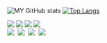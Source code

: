
![MY GitHub stats](https://github-readme-stats.vercel.app/api?username=hqnseung&show_icons=true&theme=dark)
[![Top Langs](https://github-readme-stats.vercel.app/api/top-langs/?username=hqnseung&show_icons=true&theme=dark)](https://github.com/hqnseung)
<br>
<div>
      <img src="https://img.shields.io/badge/Javascript-F7DF1E?style=for-the-badge&logo=javascript&logoColor=white"/>
      <img src="https://img.shields.io/badge/Node.js-5FA04E?style=for-the-badge&logo=nodedotjs&logoColor=white"/>
      <img src="https://img.shields.io/badge/Express-000000?style=for-the-badge&logo=Express&logoColor=white"/>
      <img src="https://img.shields.io/badge/mongodb-2C2C32?style=for-the-badge&logo=mongodb&logoColor=47A248"/> 
      <br>
      <img src="https://img.shields.io/badge/git-F05033.svg?style=for-the-badge&logo=git&logoColor=white" />&nbsp
      <img src="https://img.shields.io/badge/github-181717.svg?style=for-the-badge&logo=github&logoColor=white" />&nbsp
      <img src="https://img.shields.io/badge/VSCode-2C2C32.svg?style=for-the-badge&logo=visual-studio-code&logoColor=22ABF3" />&nbsp
      <img src="https://img.shields.io/badge/Netlify-2C2C32.svg?style=for-the-badge&logo=netlify&logoColor=#00C7B7" />&nbsp
</div>



